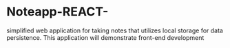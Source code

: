 # Noteapp-REACT-
simplified web application for taking notes that utilizes local storage for data persistence. This application will demonstrate front-end development
